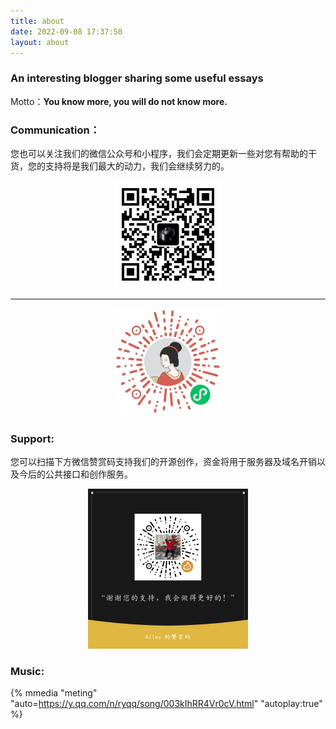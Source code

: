```yaml
---
title: about
date: 2022-09-08 17:37:50
layout: about
---
```


### **An interesting blogger sharing some useful essays**

Motto：**You know more, you will do not know more.**

### Communication：

您也可以关注我们的微信公众号和小程序，我们会定期更新一些对您有帮助的干货，您的支持将是我们最大的动力，我们会继续努力的。

<div align='center'>
    <img src="https://raw.githubusercontent.com/Alleyf/PictureMap/main/web_icons/%E5%85%AC%E4%BC%97%E5%8F%B7.jpg" style="zoom:50%;"/> </div>

---
<div align='center'>
    <img src="https://raw.githubusercontent.com/Alleyf/PictureMap/main/web_icons/%E5%B0%8F%E7%A8%8B%E5%BA%8F.jpg" style="zoom: 67%;"/> </div>
<h3>Support:</h3>

您可以扫描下方微信赞赏码支持我们的开源创作，资金将用于服务器及域名开销以及今后的公共接口和创作服务。

<div align='center'>
    <img src="https://raw.githubusercontent.com/Alleyf/PictureMap/main/web_icons/image-20220910212636463.png" alt="image-20220910212636463" style="zoom: 25%; pic_center" /></div>
<h3>Music:</h3>

{% mmedia "meting" "auto=https://y.qq.com/n/ryqq/song/003kIhRR4Vr0cV.html" "autoplay:true" %}
